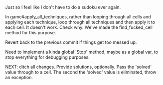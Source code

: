 Just so I feel like I don't have to do a sudoku ever again.

In game#apply_all_techniques, rather than looping through all cells and applying each technique, loop through all techniques and then apply it to each cell. It doesn't work. Check why. We've made the find_fucked_cell method for this purpose.

Revert back to the previous commit if things get too messed up.

Need to implement a kinda global 'Stop' method, maybe as a global var, to stop everything for debugging purposes.

NEXT: ditch all changes. Provide solutions, optionally. Pass the 'solved' value through to a cell.
The second the 'solved' value is eliminated, throw an exception.